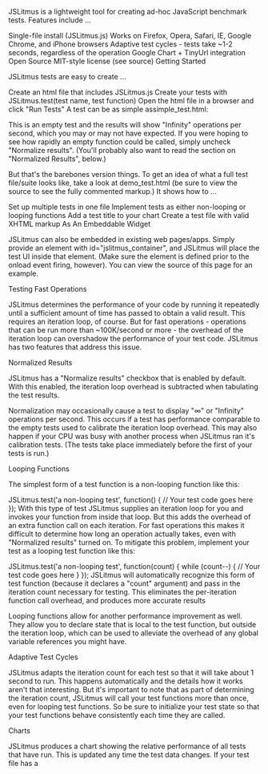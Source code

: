 JSLitmus is a lightweight tool for creating ad-hoc JavaScript benchmark tests. Features include ...

Single-file install (JSLitmus.js)
Works on Firefox, Opera, Safari, IE, Google Chrome, and iPhone browsers
Adaptive test cycles - tests take ~1-2 seconds, regardless of the operation
Google Chart + TinyUrl integration
Open Source MIT-style license (see source)
Getting Started

JSLitmus tests are easy to create ...

Create an html file that includes JSLitmus.js
Create your tests with JSLitmus.test(test name, test function)
Open the html file in a browser and click "Run Tests"
A test can be as simple assimple_test.html:

<script src="JSLitmus.js"></script>
<script>
JSLitmus.test('Empty function test', function() {});
</script>
This is an empty test and the results will show "Infinity" operations per second, which you may or may not have expected. If you were hoping to see how rapidly an empty function could be called, simply uncheck "Normalize results". (You'll probably also want to read the section on "Normalized Results", below.)

But that's the barebones version things. To get an idea of what a full test file/suite looks like, take a look at demo_test.html (be sure to view the source to see the fully commented markup.) It shows how to ...

Set up multiple tests in one file
Implement tests as either non-looping or looping functions
Add a test title to your chart
Create a test file with valid XHTML markup
As An Embeddable Widget

JSLitmus can also be embedded in existing web pages/apps. Simply provide an element with id="jslitmus_container", and JSLitmus will place the test UI inside that element. (Make sure the element is defined prior to the onload event firing, however). You can view the source of this page for an example.

Testing Fast Operations

JSLitmus determines the performance of your code by running it repeatedly until a sufficient amount of time has passed to obtain a valid result. This requires an iteration loop, of course. But for fast operations - operations that can be run more than ~100K/second or more - the overhead of the iteration loop can overshadow the performance of your test code. JSLitmus has two features that address this issue.

Normalized Results

JSLitmus has a "Normalize results" checkbox that is enabled by default. With this enabled, the iteration loop overhead is subtracted when tabulating the test results.

Normalization may occasionally cause a test to display "∞" or "Infinity" operations per second. This occurs if a test has performance comparable to the empty tests used to calibrate the iteration loop overhead. This may also happen if your CPU was busy with another process when JSLitmus ran it's calibration tests. (The tests take place immediately before the first of your tests is run.)

Looping Functions

The simplest form of a test function is a non-looping function like this:

JSLitmus.test('a non-looping test', function() {
  // Your test code goes here
});
With this type of test JSLitmus supplies an iteration loop for you and invokes your function from inside that loop. But this adds the overhead of an extra function call on each iteration. For fast operations this makes it difficult to determine how long an operation actually takes, even with "Normalized results" turned on. To mitigate this problem, implement your test as a looping test function like this:

JSLitmus.test('a non-looping test', function(count) {
  while (count--) {
        // Your test code goes here
  }
});
JSLitmus will automatically recognize this form of test function (because it declares a "count" argument) and pass in the iteration count necessary for testing. This eliminates the per-iteration function call overhead, and produces more accurate results

Looping functions allow for another performance improvement as well. They allow you to declare state that is local to the test function, but outside the iteration loop, which can be used to alleviate the overhead of any global variable references you might have.

Adaptive Test Cycles

JSLitmus adapts the iteration count for each test so that it will take about 1 second to run. This happens automatically and the details how it works aren't that interesting. But it's important to note that as part of determining the iteration count, JSLitmus will call your test functions more than once, even for looping test functions. So be sure to initialize your test state so that your test functions behave consistently each time they are called.

Charts

JSLitmus produces a chart showing the relative performance of all tests that have run. This is updated any time the test data changes. If your test file has a <TITLE> tag, the title will be included in the chart. JSLitmus will also include the browser name and version, if detected.

Sharing charts is easy. Simply share the chart URL/image as you would any other image in a webpage. But, since the chart URL can get pretty long and ugly, you may find it convenient to click the "get tinyurl for chart" link to get a more compact version of the URL.

Linking to this site

You are welcome to have your tests link directly to JSLitmus.js on this site, but please try to be considerate. If you expect to be generating a lot (1000's) of requests/day please host your own version of this file.

Also, be aware that this site logs referrer information. If you link to this site's version of the script, the URL for your test page will be recorded in my logs.

Script Warnings in Internet Explorer

JSLitmus limits test times so that on most (non-IE) browsers you won't see the dreaded "Script is taking too long" dialog. Unfortunately on IE the situation is a bit ridiculous different. Rather than limiting a script by time, IE limits a script to 5M instructions. This worked okay in 1997 when IE4 was all the rage and hardware was slower - scripts would run for 5-10 seconds before hitting this limit - but with modern hardware a CPU-intensive script like JSLitmus will trigger this in less than 500ms.

If you have a reasonably fast system you may run into these dialogs in IE, in which case the best solution is to modify your windows registry to increase the number of operations (I have mine set to 50,000,000). The link above describes how to do this.